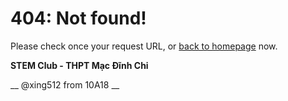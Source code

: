 # 404: Not found!
Please check once your request URL, or [back to homepage](/) now.

**STEM Club - THPT Mạc Đĩnh Chi**

__     @xing512 from 10A18     __

